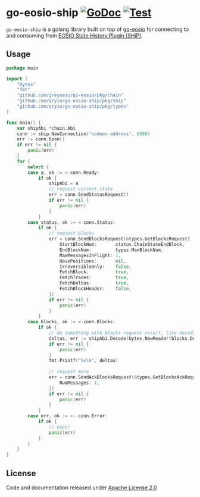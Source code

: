 # go-eosio-ship [![GoDoc](https://godoc.org/github.com/qryio/go-eosio-ship?status.svg)](https://godoc.org/github.com/qryio/go-eosio-ship) [![Test](https://github.com/qryio/go-eosio-ship/actions/workflows/test.yml/badge.svg)](https://github.com/qryio/go-eosio-ship/actions/workflows/test.yml)

`go-eosio-ship` is a golang library built on top of [go-eosio](https://github.com/greymass/go-eosio) for connecting to and consuming from [EOSIO State History Plugin (SHiP)](https://developers.eos.io/manuals/eos/v2.1/nodeos/plugins/state_history_plugin/index).

## Usage

```go
package main

import (
	"bytes"
	"fmt"
	"github.com/greymass/go-eosio/pkg/chain"
	"github.com/qryio/go-eosio-ship/pkg/ship"
	"github.com/qryio/go-eosio-ship/pkg/types"
)

func main() {
	var shipAbi *chain.Abi
	conn := ship.NewConnection("nodeos-address", 8080)
	err := conn.Open()
	if err != nil {
		panic(err)
	}
	for {
		select {
		case a, ok := <-conn.Ready:
			if ok {
				shipAbi = a
				// request current state
				err = conn.SendStatusRequest()
				if err != nil {
					panic(err)
				}
			}
		case status, ok := <-conn.Status:
			if ok {
				// request blocks
				err = conn.SendBlocksRequest(&types.GetBlocksRequest{
					StartBlockNum:       status.ChainStateEndBlock,
					EndBlockNum:         types.MaxBlockNum,
					MaxMessagesInFlight: 1,
					HavePositions:       nil,
					IrreversibleOnly:    false,
					FetchBlock:          true,
					FetchTraces:         true,
					FetchDeltas:         true,
					FetchBlockHeader:    false,
				})
				if err != nil {
					panic(err)
				}
			}
		case blocks, ok := <-conn.Blocks:
			if ok {
				// do something with blocks request result, like decoding deltas
				deltas, err := shipAbi.Decode(bytes.NewReader(blocks.Deltas), "table_delta[]")
				if err != nil {
					panic(err)
				}
				fmt.Printf("%v\n", deltas)
				
				// request more
				err = conn.SendAckBlocksRequest(&types.GetBlocksAckRequest{
					NumMessages: 1,
				})
				if err != nil {
					panic(err)
				}
			}
		case err, ok := <- conn.Error:
			if ok {
				// oops!
				panic(err)
			}
		}
	}
}
```
## License

Code and documentation released under [Apache License 2.0](LICENSE)